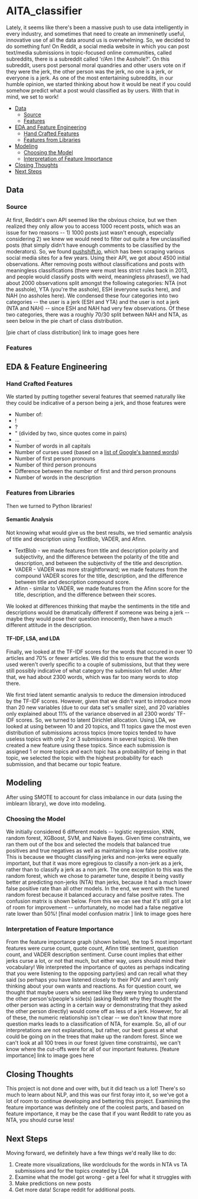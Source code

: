 # AITA_classifier

Lately, it seems like there's been a massive push to use data intelligently in every industry, and sometimes that need to create an immeninetly useful, innovative use of all the data around us is overwhelming. So, we decided to do something fun! On Reddit, a social media website in which you can post text/media submissions in topic-focused online communities, called subreddits, there is a subreddit called 'r/Am I the Asshole?'. On this subreddit, users post personal moral quandries and other users vote on if they were the jerk, the other person was the jerk, no one is a jerk, or everyone is a jerk. As one of the most entertaining subreddits, in our humble opinion, we started thinking about how it would be neat if you could somehow predict what a post would classified as by users. With that in mind, we set to work! 

* [Data](#data)
  * [Source](#source)
  * [Features](#features)
* [EDA and Feature Engineering](#eda)
  * [Hand Crafted Features](#byhand)
  * [Features from Libraries](#fromlibraries)
* [Modeling](#modeling)
  * [Choosing the Model](#choosingthemodel)
  * [Interpretation of Feature Importance](#featureimportance)
* [Closing Thoughts](#closing)
* [Next Steps](#nextsteps)

## Data <a name="data"></a>
### Source <a name="source"></a>
At first, Reddit's own API seemed like the obvious choice, but we then realized they only allow you to access 1000 recent posts, which was an issue for two reasons -- 1) 1000 posts just wasn't enough, especially considering 2) we knew we would need to filter out quite a few unclassified posts (that simply didn't have enough comments to be classified by the moderators). So, we found [pushshift.io](http://pushshift.io), which has been scraping various social media sites for a few years. Using their API, we got about 4500 initial observations. After removing posts without classifications and posts with meaningless classifications (there were must less strict rules back in 2013, and people would classify posts with weird, meaningless phrases!), we had about 2000 observations split amongst the following categories: NTA (not the asshole), YTA (you're the asshole), ESH (everyone sucks here), and NAH (no assholes here). We condensed these four categories into two categories -- the user is a jerk (ESH and YTA) and the user is not a jerk (NTA and NAH) -- since ESH and NAH had very few observations. Of these two categories, there was a roughly 70/30 split between NAH and NTA, as seen below in the pie chart of class distribution.

[pie chart of class distribution] link to image goes here

### Features <a name="features"></a>

## EDA & Feature Engineering <a name="eda"></a>
### Hand Crafted Features  <a name="byhand"></a>
We started by putting together several features that seemed naturally like they could be indicative of a person being a jerk, and those features were
- Number of:
 - !
 - ?
 - " (divided by two, since quotes come in pairs)
 - ... 
- Number of words in all capitals
- Number of curses used (based on a [list of Google's banned words](https://raw.githubusercontent.com/RobertJGabriel/Google-profanity-words/master/list.txt))
- Number of first person pronouns
- Number of third person pronouns
- Difference between the number of first and third person pronouns
- Number of words in the description

### Features from Libraries  <a name="fromlibraries"></a>
Then we turned to Python libraries!
#### Semantic Analysis
Not knowing what would give us the best results, we tried semantic analysis of title and description using TextBlob, VADER, and Afinn.
- TextBlob - we made features from title and description polarity and subjectivity, and the difference between the polarity of the title and description, and between the subjectivity of the title and description.
- VADER - VADER was more straightforward; we made features from the compound VADER scores for the title, description, and the difference between title and description compound score. 
- Afinn - similar to VADER, we made features from the Afinn score for the title, description, and the difference between their scores.

We looked at differences thinking that maybe the sentiments in the title and descriptions would be dramatically different if someone was being a jerk -- maybe they would pose their question innocently, then have a much different attitude in the description. 

#### TF-IDF, LSA, and LDA
Finally, we looked at the TF-IDF scores for the words that occured in over 10 articles and 70% or fewer articles. We did this to ensure that the words used weren't overly specific to a couple of submissions, but that they were still possibly indicative of what category the submission fell under. After that, we had about 2300 words, which was far too many words to stop there.

We first tried latent semantic analysis to reduce the dimension introduced by the TF-IDF scores. However, given that we didn't want to introduce more than 20 new variables (due to our data set's smaller size), and 20 variables only explained about 11% of the variance observed in all 2300 words' TF-IDF scores. So, we turned to latent Dirichlet allocation. Using LDA, we looked at using between 10 and 20 topics, and 11 topics gave the most even distribution of submissions across topics (more topics tended to have useless topics with only 2 or 3 submissions in several topics). We then created a new feature using these topics. Since each submission is assigned 1 or more topics and each topic has a probability of being in that topic, we selected the topic with the highest probability for each submission, and that became our topic feature. 

## Modeling <a name="modeling"></a>
After using SMOTE to account for class imbalance in our data (using the imblearn library), we dove into modeling.
### Choosing the Model <a name="choosingthemodel"></a>
We initially considered 6 different models -- logistic regression, KNN, random forest, XGBoost, SVM, and Naive Bayes. Given time constraints, we ran them out of the box and selected the models that balanced true positives and true negatives as well as maintaining a low false positive rate. This is because we thought classifying jerks and non-jerks were equally important, but that it was more egregious to classify a non-jerk as a jerk, rather than to classify a jerk as a non jerk. The one exception to this was the random forest, which we chose to parameter tune, despite it being vastly better at predicting non-jerks (NTA) than jerks, because it had a much lower false positive rate than all other models. In the end, we went with the tuned random forest because it balanced accuracy and false positve rates. The confusion matrix is shown below. From this we can see that it's still got a lot of room for improvement -- unfortunately, no model had a false negative rate lower than 50%!
[final model confusion matrix ] link to image goes here

### Interpretation of Feature Importance  <a name="featureimportance"></a>
From the feature importance graph (shown below), the top 5 most important features were curse count, quote count, Afinn title sentiment, question count, and VADER description sentiment. Curse count implies that either jerks curse a lot, or not that much, but either way, users should mind their vocabulary! We interpreted the importance of quotes as perhaps indicating that you were listening to the opposing party(ies) and can recall what they said (so perhaps you have listened closely to their POV and aren't only thinking about your own wants and reactions. As for question count, we thought that maybe users who seemed like they were trying to understand the other person's/people's side(s) (asking Reddit why they thought the other person was acting in a certain way or demonstrating that they asked the other person directly) would come off as less of a jerk. However, for all of these, the numeric relationship isn't clear -- we don't know that more question marks leads to a classification of NTA, for example. So, all of our interpretations are not explanations, but rather, our best guess at what could be going on in the trees that make up the random forest. Since we can't look at all 100 trees in our forest (given time constraints), we can't know where the cut-offs were for all of our important features. 
[feature importance] link to image goes here


## Closing Thoughts <a name="closing"></a>
This project is not done and over with, but it did teach us a lot! There's so much to learn about NLP, and this was our first foray into it, so we've got a lot of room to continue developing and bettering this project. Examining the feature importance was definitely one of the coolest parts, and based on feature importance, it may be the case that if you want Reddit to rate you as NTA, you should curse less! 

## Next Steps <a name="nextsteps"></a>
Moving forward, we definitely have a few things we'd really like to do:
1. Create more visualizations, like wordclouds for the words in NTA vs TA submissions and for the topics created by LDA
2. Examine what the model got wrong - get a feel for what it struggles with
3. Make predictions on new posts
4. Get more data! Scrape reddit for additional posts. 

